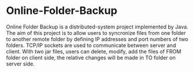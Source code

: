 # Online-Folder-Backup
Online Folder Backup is a distributed-system project implemented by Java.  
The aim of this project is to allow users to syncronize files from one folder to another remote folder by defining IP addresses and port numbers of two folders. 
TCP/IP sockets are used to communicate between server and client. 
With two jar files, users can delete, modify, add the files of FROM folder on client side, the relative changes will be made in TO folder on server side.
